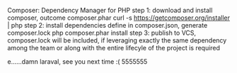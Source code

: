Composer: Dependency Manager for PHP
step 1: download and install composer, outcome composer.phar
    curl -s https://getcomposer.org/installer | php
step 2: install dependencies define in composer.json, generate composer.lock
    php composer.phar install
step 3: publish to VCS, composer.lock will be included, if leveraging exactly
    the same dependency among the team or along with the entire lifecyle of
    the project is required


e......damn laraval, see you next time :( 5555555

